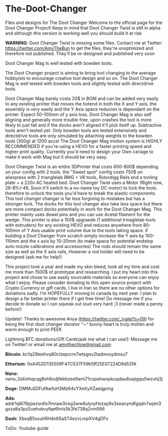 # The-Doot-Changer
Files and designs for The Doot Changer
Welcome to the official page for the Doot Changer Project! Keep in mind that Doot Changer Twist is still in alpha and although this version is working well you should build it at risk


**WARNING**: Doot Changer Twist is missing some files. Contact me at Twitter: https://twitter.com/AmyTheBun to get the files, they're unoptimized and therefore not published. They'll be re-designed and published very soon

Doot Changer Mag Is well tested with bowden tools.


The Doot Changer project is aiming to bring tool changing to the average hobbyists to encourage creative tool design and so on. The Doot Changer Mag is well tested with bowden tools and slightly tested with directdrive tools.


Doot Changer Mag barely costs 20$ in BOM and can be added very easily to any existing printer that moves the hotend in both the X and Y axis. the assembly is very easily and the Y Axis space reducion is dependant on the printer. Expect 50-100mm of y axis loss.
Doot Changer Mag is also self aligning and generally more trouble free, upon crashes the tool is more likely to just fall and if the docks aren't aligned it'll pick itself up. Subtractive tools aren't tested yet. Only bowden tools are tested extensively and directdrive tools are only simulated by attaching weights to the bowden tools (300g) at 1200 accel
The Doot Changer Mag motion system is HIGHLY RECOMMENDED if you're using a HEVO for a faster printing speed and higher print quality. Currently you'd need to design your Own cariage to make it work with Mag but it should be very easy.


Doot Changer Twist is an entire 3DPrinter that costs 600-800$ depending on your config with 2 tools. the "Sweet spot" config costs 750$ on aliexpress with 2 trianglelab BMG + V6 tools, Robodigg Rails and a tooling plate + a 220v AC heated bed.
Doot Changer Twist uses a Motor (Right now, 28-BYJ-48, Soon it'll switch to a no-name toy DC motor) to lock the tools. therefore to unlock the tools you'd have to break the plastic components. This tool changer changer is far less forgiving to mistakes but has a stronger lock.
The docks for this tool changer also take less space but there are more compact docks potentially in work for the Doot Changer Mag. This printer mainly uses dowel pins and you can use Acetal filament for the wedge.
This printer is also a 150$ upgraede (1 additional trinaglelab tools with extruders) for any existing HEVO and reduces anywhere from 80-100mm of Y Axis usable print volume due to the tools taking space. if building a Doot Changer from scratch simply increase the Y axis by 100-110mm and the x axis by 10-20mm (to make space for potential endstop auto nozzle calibrations and accessories) The rods should remain the same size as well as the X axis rails, However a rod holder will need to be designed (ask me for help!)


This project took a year and made my skin bleed, took all my time and cost me more than 1500$ of prototype and researching. I put my heart into this project and chose to use easily sourcable materials so everyone can enjoy what I enjoy.
Please consider donating to this open source project with Crypto Currency or gift cards, I live in Iran so there are no other options for donations sadly. I'm HOPEFULLY moving to canada by next year. I plan to design a far better printer there if I get free time!
Do message me if you decide to donate so I can squeak out loud very hard ;3 (never made a penny before!)

Update!: Thanks to awesome Anya (https://twitter.com/_Iyalei?s=09) for being the first doot changer donator ^~^ bunny heart is truly molten and warm enough to print PEEK


Lightning BTC donations/Gift Cards(ask me what I can use!): Message me on Twitter! or email me at amythechloe@gmail.com

**Bitcoin:** bc1q29leehvq80clzepcrm7wtsgnv2tadmvsydmxu7

**Etherium:** 0xA452D135509F47C537F59b5ff25E07224D8d52fA

**Nano:** nano_3zkinhqcqg8xh6odjfebbzee9ami71cspahwopkuqdau6uajigqu5wzuhj3j

**Doge:** DMMuSDFufAwfoH3Mz64xYXeXyXZaeigpmg

**Ada:** addr1q8l76pjwzsrdls7mnaw3ceg3ww6ulyrpfwzxp9s3seanyndfgqdn7wjen3gxza8a3pz5uehukvyfqe6hrls5k3fe738q2vm566

**Dash:** XbxqB5sxuhRHdn6SaST4ezvLropXV4gDFs


ToDo: Youtube guide
